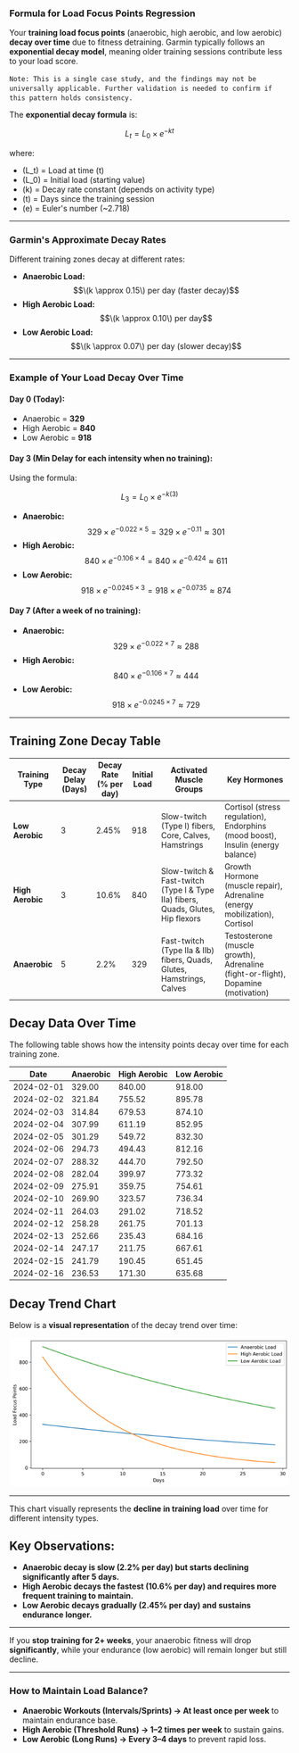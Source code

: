 ### **Formula for Load Focus Points Regression**  

Your **training load focus points** (anaerobic, high aerobic, and low aerobic) **decay over time** due to fitness detraining. Garmin typically follows an **exponential decay model**, meaning older training sessions contribute less to your load score. 

`Note: This is a single case study, and the findings may not be universally applicable. Further validation is needed to confirm if this pattern holds consistency.`

The **exponential decay formula** is:  

$$L_t = L_0 \times e^{-kt}$$

where:  
- \(L_t\) = Load at time \(t\)  
- \(L_0\) = Initial load (starting value)  
- \(k\) = Decay rate constant (depends on activity type)  
- \(t\) = Days since the training session  
- \(e\) = Euler's number (~2.718)  

---

### **Garmin's Approximate Decay Rates**  
Different training zones decay at different rates:  
- **Anaerobic Load:** $$\(k \approx 0.15\) per day (faster decay)$$
- **High Aerobic Load:** $$\(k \approx 0.10\) per day$$
- **Low Aerobic Load:** $$\(k \approx 0.07\) per day (slower decay)$$

---

### **Example of Your Load Decay Over Time**  

#### **Day 0 (Today):**  
- Anaerobic = **329**  
- High Aerobic = **840**  
- Low Aerobic = **918**  

#### **Day 3 (Min Delay for each intensity when no training):**  
Using the formula:  

$$L_3 = L_0 \times e^{-k(3)}$$

- **Anaerobic:**  
  $$329 \times e^{-0.022 \times 5} = 329 \times e^{-0.11} \approx 301$$
- **High Aerobic:**  
  $$840 \times e^{-0.106 \times 4} = 840 \times e^{-0.424} \approx 611$$
- **Low Aerobic:**  
  $$918 \times e^{-0.0245 \times 3} = 918 \times e^{-0.0735} \approx 874$$

#### **Day 7 (After a week of no training):**  
- **Anaerobic:**  
  $$329 \times e^{-0.022 \times 7} \approx 288$$
- **High Aerobic:**  
  $$840 \times e^{-0.106 \times 7} \approx 444$$
- **Low Aerobic:**  
  $$918 \times e^{-0.0245 \times 7} \approx 729$$

---

## **Training Zone Decay Table**

| **Training Type**  | **Decay Delay (Days)** | **Decay Rate (% per day)** | **Initial Load** | **Activated Muscle Groups** | **Key Hormones** |
|-------------------|------------------|------------------|----------------|-------------------------|----------------|
| **Low Aerobic**  | 3                | 2.45%            | 918            | Slow-twitch (Type I) fibers, Core, Calves, Hamstrings | Cortisol (stress regulation), Endorphins (mood boost), Insulin (energy balance) |
| **High Aerobic** | 3                | 10.6%            | 840            | Slow-twitch & Fast-twitch (Type I & Type IIa) fibers, Quads, Glutes, Hip flexors | Growth Hormone (muscle repair), Adrenaline (energy mobilization), Cortisol |
| **Anaerobic**    | 5                | 2.2%             | 329            | Fast-twitch (Type IIa & IIb) fibers, Quads, Glutes, Hamstrings, Calves | Testosterone (muscle growth), Adrenaline (fight-or-flight), Dopamine (motivation) |

## **Decay Data Over Time**

The following table shows how the intensity points decay over time for each training zone.

| **Date**     | **Anaerobic** | **High Aerobic** | **Low Aerobic** |
|-------------|--------------|----------------|---------------|
| 2024-02-01  | 329.00       | 840.00         | 918.00        |
| 2024-02-02  | 321.84       | 755.52         | 895.78        |
| 2024-02-03  | 314.84       | 679.53         | 874.10        |
| 2024-02-04  | 307.99       | 611.19         | 852.95        |
| 2024-02-05  | 301.29       | 549.72         | 832.30        |
| 2024-02-06  | 294.73       | 494.43         | 812.16        |
| 2024-02-07  | 288.32       | 444.70         | 792.50        |
| 2024-02-08  | 282.04       | 399.97         | 773.32        |
| 2024-02-09  | 275.91       | 359.75         | 754.61        |
| 2024-02-10  | 269.90       | 323.57         | 736.34        |
| 2024-02-11  | 264.03       | 291.02         | 718.52        |
| 2024-02-12  | 258.28       | 261.75         | 701.13        |
| 2024-02-13  | 252.66       | 235.43         | 684.16        |
| 2024-02-14  | 247.17       | 211.75         | 667.61        |
| 2024-02-15  | 241.79       | 190.45         | 651.45        |
| 2024-02-16  | 236.53       | 171.30         | 635.68        |

## **Decay Trend Chart**

Below is a **visual representation** of the decay trend over time:

![Decay-Rate](../images/load_decay_plot.png)

---
This chart visually represents the **decline in training load** over time for different intensity types.

## **Key Observations:**
- **Anaerobic decay is slow (2.2% per day) but starts declining significantly after 5 days.**
- **High Aerobic decays the fastest (10.6% per day) and requires more frequent training to maintain.**
- **Low Aerobic decays gradually (2.45% per day) and sustains endurance longer.**

---

If you **stop training for 2+ weeks**, your anaerobic fitness will drop **significantly**, while your endurance (low aerobic) will remain longer but still decline.  

---

### **How to Maintain Load Balance?**  
- **Anaerobic Workouts (Intervals/Sprints) → At least once per week** to maintain endurance base. 
- **High Aerobic (Threshold Runs) → 1–2 times per week** to sustain gains.  
- **Low Aerobic (Long Runs) →  Every 3–4 days** to prevent rapid loss. 
